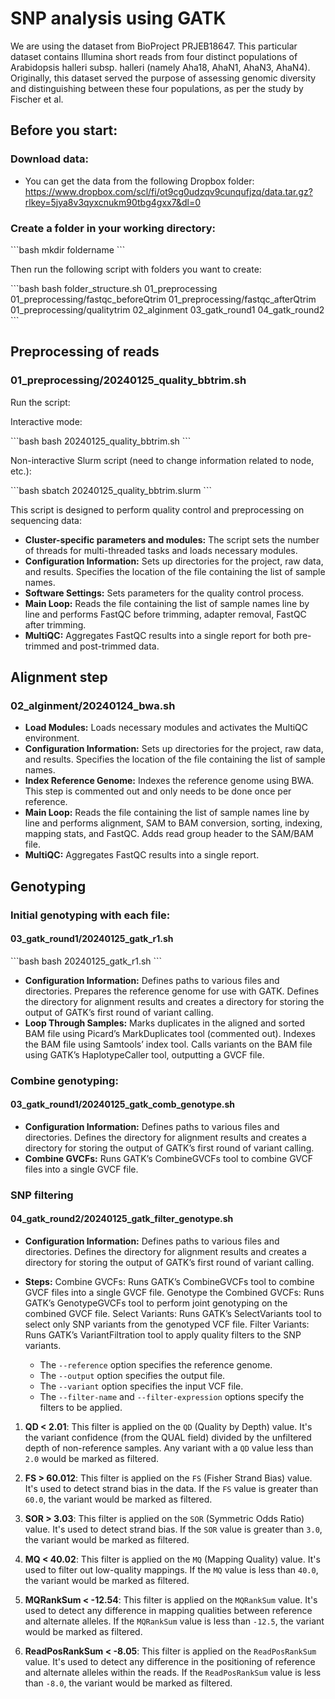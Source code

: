 # SNP analysis using GATK

We are using the dataset from BioProject PRJEB18647. 
This particular dataset contains Illumina short reads from four distinct populations of Arabidopsis halleri subsp. halleri (namely Aha18, AhaN1, AhaN3, AhaN4). 
Originally, this dataset served the purpose of assessing genomic diversity and distinguishing between these four populations, as per the study by Fischer et al.

## Before you start:

### Download data:

- You can get the data from the following Dropbox folder: https://www.dropbox.com/scl/fi/ot9cg0udzqv9cunqufjzq/data.tar.gz?rlkey=5jya8v3qyxcnukm90tbg4gxx7&dl=0

### Create a folder in your working directory:


\```bash
mkdir foldername
\```

Then run the following script with folders you want to create:

\```bash
bash folder_structure.sh 01_preprocessing 01_preprocessing/fastqc_beforeQtrim 01_preprocessing/fastqc_afterQtrim 01_preprocessing/qualitytrim 02_alginment 03_gatk_round1 04_gatk_round2
\```

## Preprocessing of reads

### 01_preprocessing/20240125_quality_bbtrim.sh

Run the script:

Interactive mode:

\```bash
bash 20240125_quality_bbtrim.sh
\```

Non-interactive Slurm script (need to change information related to node, etc.):

\```bash
sbatch 20240125_quality_bbtrim.slurm
\```

This script is designed to perform quality control and preprocessing on sequencing data:

- **Cluster-specific parameters and modules:** The script sets the number of threads for multi-threaded tasks and loads necessary modules.
- **Configuration Information:** Sets up directories for the project, raw data, and results. Specifies the location of the file containing the list of sample names.
- **Software Settings:** Sets parameters for the quality control process.
- **Main Loop:** Reads the file containing the list of sample names line by line and performs FastQC before trimming, adapter removal, FastQC after trimming.
- **MultiQC:** Aggregates FastQC results into a single report for both pre-trimmed and post-trimmed data.

## Alignment step

### 02_alginment/20240124_bwa.sh

- **Load Modules:** Loads necessary modules and activates the MultiQC environment.
- **Configuration Information:** Sets up directories for the project, raw data, and results. Specifies the location of the file containing the list of sample names.
- **Index Reference Genome:** Indexes the reference genome using BWA. This step is commented out and only needs to be done once per reference.
- **Main Loop:** Reads the file containing the list of sample names line by line and performs alignment, SAM to BAM conversion, sorting, indexing, mapping stats, and FastQC. Adds read group header to the SAM/BAM file.
- **MultiQC:** Aggregates FastQC results into a single report.

## Genotyping

### Initial genotyping with each file:

#### 03_gatk_round1/20240125_gatk_r1.sh

\```bash
bash 20240125_gatk_r1.sh
\```

- **Configuration Information:** Defines paths to various files and directories. Prepares the reference genome for use with GATK. Defines the directory for alignment results and creates a directory for storing the output of GATK’s first round of variant calling.
- **Loop Through Samples:** Marks duplicates in the aligned and sorted BAM file using Picard’s MarkDuplicates tool (commented out). Indexes the BAM file using Samtools’ index tool. Calls variants on the BAM file using GATK’s HaplotypeCaller tool, outputting a GVCF file.

### Combine genotyping:

#### 03_gatk_round1/20240125_gatk_comb_genotype.sh

- **Configuration Information:** Defines paths to various files and directories. Defines the directory for alignment results and creates a directory for storing the output of GATK’s first round of variant calling.
- **Combine GVCFs:** Runs GATK’s CombineGVCFs tool to combine GVCF files into a single GVCF file.

### SNP filtering

#### 04_gatk_round2/20240125_gatk_filter_genotype.sh

- **Configuration Information:** Defines paths to various files and directories. Defines the directory for alignment results and creates a directory for storing the output of GATK’s first round of variant calling.
- **Steps:** Combine GVCFs: Runs GATK’s CombineGVCFs tool to combine GVCF files into a single GVCF file. Genotype the Combined GVCFs: Runs GATK’s GenotypeGVCFs tool to perform joint genotyping on the combined GVCF file. Select Variants: Runs GATK’s SelectVariants tool to select only SNP variants from the genotyped VCF file. Filter Variants: Runs GATK’s VariantFiltration tool to apply quality filters to the SNP variants.

    - The `--reference` option specifies the reference genome.
    - The `--output` option specifies the output file.
    - The `--variant` option specifies the input VCF file.
    - The `--filter-name` and `--filter-expression` options specify the filters to be applied.
    
1. **QD < 2.01**: This filter is applied on the `QD` (Quality by Depth) value. It's the variant confidence (from the QUAL field) divided by the unfiltered depth of non-reference samples. Any variant with a `QD` value less than `2.0` would be marked as filtered.

2. **FS > 60.012**: This filter is applied on the `FS` (Fisher Strand Bias) value. It's used to detect strand bias in the data. If the `FS` value is greater than `60.0`, the variant would be marked as filtered.

3. **SOR > 3.03**: This filter is applied on the `SOR` (Symmetric Odds Ratio) value. It's used to detect strand bias. If the `SOR` value is greater than `3.0`, the variant would be marked as filtered.

4. **MQ < 40.02**: This filter is applied on the `MQ` (Mapping Quality) value. It's used to filter out low-quality mappings. If the `MQ` value is less than `40.0`, the variant would be marked as filtered.

5. **MQRankSum < -12.54**: This filter is applied on the `MQRankSum` value. It's used to detect any difference in mapping qualities between reference and alternate alleles. If the `MQRankSum` value is less than `-12.5`, the variant would be marked as filtered.

6. **ReadPosRankSum < -8.05**: This filter is applied on the `ReadPosRankSum` value. It's used to detect any difference in the positioning of reference and alternate alleles within the reads. If the `ReadPosRankSum` value is less than `-8.0`, the variant would be marked as filtered.

